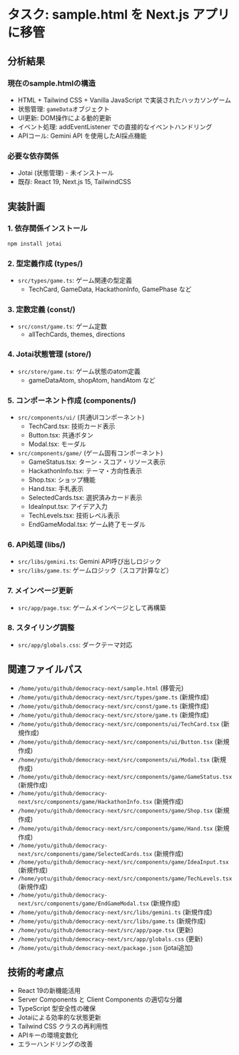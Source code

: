 # タスク: sample.html を Next.js アプリに移管

## 分析結果

### 現在のsample.htmlの構造
- HTML + Tailwind CSS + Vanilla JavaScript で実装されたハッカソンゲーム
- 状態管理: `gameData`オブジェクト
- UI更新: DOM操作による動的更新
- イベント処理: addEventListener での直接的なイベントハンドリング
- APIコール: Gemini API を使用したAI採点機能

### 必要な依存関係
- Jotai (状態管理) - 未インストール
- 既存: React 19, Next.js 15, TailwindCSS

## 実装計画

### 1. 依存関係インストール
```bash
npm install jotai
```

### 2. 型定義作成 (types/)
- `src/types/game.ts`: ゲーム関連の型定義
  - TechCard, GameData, HackathonInfo, GamePhase など

### 3. 定数定義 (const/)
- `src/const/game.ts`: ゲーム定数
  - allTechCards, themes, directions

### 4. Jotai状態管理 (store/)
- `src/store/game.ts`: ゲーム状態のatom定義
  - gameDataAtom, shopAtom, handAtom など

### 5. コンポーネント作成 (components/)
- `src/components/ui/` (共通UIコンポーネント)
  - TechCard.tsx: 技術カード表示
  - Button.tsx: 共通ボタン
  - Modal.tsx: モーダル
- `src/components/game/` (ゲーム固有コンポーネント)
  - GameStatus.tsx: ターン・スコア・リソース表示
  - HackathonInfo.tsx: テーマ・方向性表示
  - Shop.tsx: ショップ機能
  - Hand.tsx: 手札表示
  - SelectedCards.tsx: 選択済みカード表示
  - IdeaInput.tsx: アイデア入力
  - TechLevels.tsx: 技術レベル表示
  - EndGameModal.tsx: ゲーム終了モーダル

### 6. API処理 (libs/)
- `src/libs/gemini.ts`: Gemini API呼び出しロジック
- `src/libs/game.ts`: ゲームロジック（スコア計算など）

### 7. メインページ更新
- `src/app/page.tsx`: ゲームメインページとして再構築

### 8. スタイリング調整
- `src/app/globals.css`: ダークテーマ対応

## 関連ファイルパス
- `/home/yotu/github/democracy-next/sample.html` (移管元)
- `/home/yotu/github/democracy-next/src/types/game.ts` (新規作成)
- `/home/yotu/github/democracy-next/src/const/game.ts` (新規作成) 
- `/home/yotu/github/democracy-next/src/store/game.ts` (新規作成)
- `/home/yotu/github/democracy-next/src/components/ui/TechCard.tsx` (新規作成)
- `/home/yotu/github/democracy-next/src/components/ui/Button.tsx` (新規作成)
- `/home/yotu/github/democracy-next/src/components/ui/Modal.tsx` (新規作成)
- `/home/yotu/github/democracy-next/src/components/game/GameStatus.tsx` (新規作成)
- `/home/yotu/github/democracy-next/src/components/game/HackathonInfo.tsx` (新規作成)
- `/home/yotu/github/democracy-next/src/components/game/Shop.tsx` (新規作成)
- `/home/yotu/github/democracy-next/src/components/game/Hand.tsx` (新規作成)
- `/home/yotu/github/democracy-next/src/components/game/SelectedCards.tsx` (新規作成)
- `/home/yotu/github/democracy-next/src/components/game/IdeaInput.tsx` (新規作成)
- `/home/yotu/github/democracy-next/src/components/game/TechLevels.tsx` (新規作成)
- `/home/yotu/github/democracy-next/src/components/game/EndGameModal.tsx` (新規作成)
- `/home/yotu/github/democracy-next/src/libs/gemini.ts` (新規作成)
- `/home/yotu/github/democracy-next/src/libs/game.ts` (新規作成)
- `/home/yotu/github/democracy-next/src/app/page.tsx` (更新)
- `/home/yotu/github/democracy-next/src/app/globals.css` (更新)
- `/home/yotu/github/democracy-next/package.json` (jotai追加)

## 技術的考慮点
- React 19の新機能活用
- Server Components と Client Components の適切な分離
- TypeScript 型安全性の確保
- Jotaiによる効率的な状態更新
- Tailwind CSS クラスの再利用性
- APIキーの環境変数化
- エラーハンドリングの改善